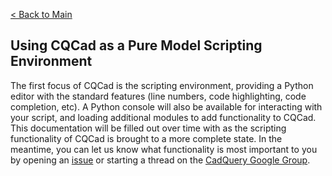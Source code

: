 [< Back to Main](../index.md)
## Using CQCad as a Pure Model Scripting Environment
The first focus of CQCad is the scripting environment, providing a Python editor with the standard features (line numbers, code highlighting, code completion, etc). A Python console will also be available for interacting with your script, and loading additional modules to add functionality to CQCad. This documentation will be filled out over time with as the scripting functionality of CQCad is brought to a more complete state. In the meantime, you can let us know what functionality is most important to you by opening an [issue](https://github.com/jmwright/cqcad/issues) or starting a thread on the [CadQuery Google Group](https://groups.google.com/forum/#!forum/cadquery).
